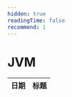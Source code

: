 ```yaml
---
hidden: true
readingTime: false
recommend: 1
---
```

# JVM

| 日期 | 标题                    |
| ---------- | ------------------------- |
